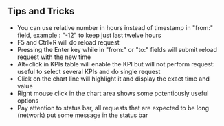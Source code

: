 ## Tips and Tricks
* You can use relative number in hours instead of timestamp in "from:" field, example : "-12" to keep just last twelve hours
* F5 and Ctrl+R will do reload request
* Pressing the Enter key while in "from:" or "to:" fields will submit reload request with the new time
* Alt+click in KPIs table will enable the KPI but will not perform request: useful to select several KPIs and do single request
* Click on the chart line will highlight it and display the exact time and value
* Right mouse click in the chart area shows some potentiously useful options
* Pay attention to status bar, all requests that are expected to be long (network) put some message in the status bar
